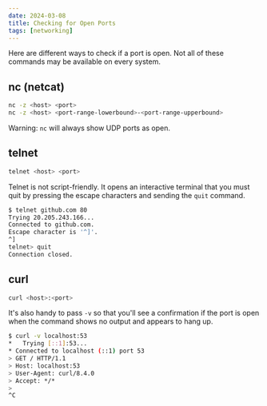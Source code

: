 ```yaml
---
date: 2024-03-08
title: Checking for Open Ports
tags: [networking]
---
```


Here are different ways to check if a port is open. Not all of these commands may be available on every system.

## nc (netcat)

```sh
nc -z <host> <port>
nc -z <host> <port-range-lowerbound>-<port-range-upperbound>
```

Warning: `nc` will always show UDP ports as open.

## telnet

```sh
telnet <host> <port>
```

Telnet is not script-friendly.
It opens an interactive terminal that you must quit by pressing the escape characters and sending the `quit` command.

```sh
$ telnet github.com 80
Trying 20.205.243.166...
Connected to github.com.
Escape character is '^]'.
^]
telnet> quit
Connection closed.
```

## curl

```sh
curl <host>:<port>
```

It's also handy to pass `-v` so that you'll see a confirmation if the port is open when the command shows no output and
appears to hang up.

```sh
$ curl -v localhost:53
*   Trying [::1]:53...
* Connected to localhost (::1) port 53
> GET / HTTP/1.1
> Host: localhost:53
> User-Agent: curl/8.4.0
> Accept: */*
>
^C
```

